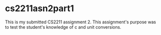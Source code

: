 # cs2211asn2part1
This is my submitted CS2211 assignment 2. This assignment's purpose was to test the student's knowledge of c and unit conversions.
